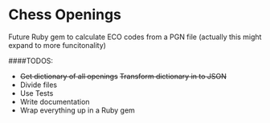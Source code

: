 Chess Openings
==========================

Future Ruby gem to calculate ECO codes from a PGN file
(actually this might expand to more funcitonality)

####TODOS:
- ~~Get dictionary of all openings~~ ~~Transform dictionary in to JSON~~
- Divide files
- Use Tests
- Write documentation
- Wrap everything up in a Ruby gem
